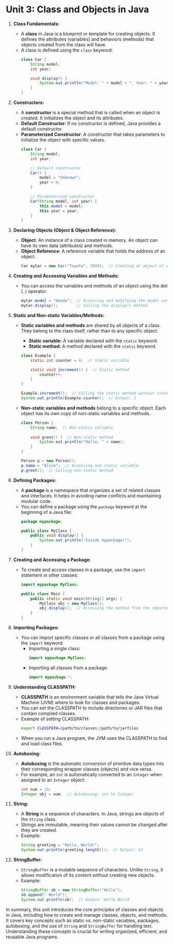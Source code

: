 # Unit 3: Class and Objects in Java

1. **Class Fundamentals:**
   - A **class** in Java is a blueprint or template for creating objects. It defines the attributes (variables) and behaviors (methods) that objects created from the class will have.
   - A class is defined using the `class` keyword:
     ```java
     class Car {
         String model;
         int year;

         void display() {
             System.out.println("Model: " + model + ", Year: " + year);
         }
     }
     ```

2. **Constructors:**
   - A **constructor** is a special method that is called when an object is created. It initializes the object and its attributes.
   - **Default Constructor**: If no constructor is defined, Java provides a default constructor.
   - **Parameterized Constructor**: A constructor that takes parameters to initialize the object with specific values.
     ```java
     class Car {
         String model;
         int year;

         // Default constructor
         Car() {
             model = "Unknown";
             year = 0;
         }

         // Parameterized constructor
         Car(String model, int year) {
             this.model = model;
             this.year = year;
         }
     }
     ```

3. **Declaring Objects (Object & Object Reference):**
   - **Object**: An instance of a class created in memory. An object can have its own data (attributes) and methods.
   - **Object Reference**: A reference variable that holds the address of an object.
     ```java
     Car myCar = new Car("Toyota", 2020);  // Creating an object of class Car
     ```

4. **Creating and Accessing Variables and Methods:**
   - You can access the variables and methods of an object using the dot (`.`) operator.
     ```java
     myCar.model = "Honda";  // Accessing and modifying the model variable
     myCar.display();        // Calling the display() method
     ```

5. **Static and Non-static Variables/Methods:**
   - **Static variables and methods** are shared by all objects of a class. They belong to the class itself, rather than to any specific object.
     - **Static variable:** A variable declared with the `static` keyword.
     - **Static method:** A method declared with the `static` keyword.
     ```java
     class Example {
         static int counter = 0;  // Static variable

         static void increment() {  // Static method
             counter++;
         }
     }

     Example.increment();  // Calling the static method without creating an object
     System.out.println(Example.counter);  // Output: 1
     ```

   - **Non-static variables and methods** belong to a specific object. Each object has its own copy of non-static variables and methods.
     ```java
     class Person {
         String name;  // Non-static variable
         
         void greet() {  // Non-static method
             System.out.println("Hello, " + name);
         }
     }

     Person p = new Person();
     p.name = "Alice";  // Accessing non-static variable
     p.greet();  // Calling non-static method
     ```

6. **Defining Packages:**
   - A **package** is a namespace that organizes a set of related classes and interfaces. It helps in avoiding name conflicts and maintaining modular code.
   - You can define a package using the `package` keyword at the beginning of a Java file:
     ```java
     package mypackage;

     public class MyClass {
         public void display() {
             System.out.println("Inside mypackage!");
         }
     }
     ```

7. **Creating and Accessing a Package:**
   - To create and access classes in a package, use the `import` statement in other classes:
     ```java
     import mypackage.MyClass;

     public class Main {
         public static void main(String[] args) {
             MyClass obj = new MyClass();
             obj.display();  // Accessing the method from the imported package
         }
     }
     ```

8. **Importing Packages:**
   - You can import specific classes or all classes from a package using the `import` keyword.
     - Importing a single class:
       ```java
       import mypackage.MyClass;
       ```
     - Importing all classes from a package:
       ```java
       import mypackage.*;
       ```

9. **Understanding CLASSPATH:**
   - **CLASSPATH** is an environment variable that tells the Java Virtual Machine (JVM) where to look for classes and packages.
   - You can set the CLASSPATH to include directories or JAR files that contain compiled classes.
   - Example of setting CLASSPATH:
     ```bash
     export CLASSPATH=/path/to/classes:/path/to/jarfiles
     ```
   - When you run a Java program, the JVM uses the CLASSPATH to find and load class files.

10. **Autoboxing:**
    - **Autoboxing** is the automatic conversion of primitive data types into their corresponding wrapper classes (objects) and vice versa.
    - For example, an `int` is automatically converted to an `Integer` when assigned to an `Integer` object:
      ```java
      int num = 10;
      Integer obj = num;  // Autoboxing: int to Integer
      ```

11. **String:**
    - A **String** is a sequence of characters. In Java, strings are objects of the `String` class.
    - Strings are immutable, meaning their values cannot be changed after they are created.
    - Example:
      ```java
      String greeting = "Hello, World!";
      System.out.println(greeting.length());  // Output: 13
      ```

12. **StringBuffer:**
    - `StringBuffer` is a mutable sequence of characters. Unlike `String`, it allows modification of its content without creating new objects.
    - Example:
      ```java
      StringBuffer sb = new StringBuffer("Hello");
      sb.append(" World");
      System.out.println(sb);  // Output: Hello World
      ```

In summary, this unit introduces the core principles of classes and objects in Java, including how to create and manage classes, objects, and methods. It covers key concepts such as static vs. non-static variables, packages, autoboxing, and the use of `String` and `StringBuffer` for handling text. Understanding these concepts is crucial for writing organized, efficient, and reusable Java programs.